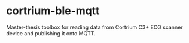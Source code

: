 # cortrium-ble-mqtt
Master-thesis toolbox for reading data from Cortrium C3+ ECG scanner device and publishing it onto MQTT.
